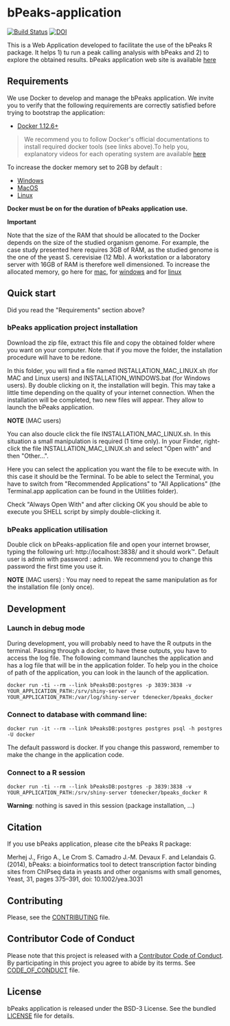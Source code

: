 # bPeaks-application

[![Build Status](https://travis-ci.org/thomasdenecker/bPeaks-application.svg?branch=master)](https://travis-ci.org/thomasdenecker/bPeaks-application)
[![DOI](https://zenodo.org/badge/DOI/10.5281/zenodo.1324933.svg)](https://doi.org/10.5281/zenodo.1324933)

This is a Web Application developed to facilitate the use of the bPeaks R package. It helps 1) tu run a peak calling analysis with bPeaks and 2) to explore the obtained results. bPeaks application web site is available [here](https://thomasdenecker.github.io/bPeaks-application/)

## Requirements

We use Docker to develop and manage the bPeaks application. We invite you to verify that the following requirements are correctly satisfied before trying to bootstrap the application:

* [Docker 1.12.6+](https://docs.docker.com/engine/installation/)

> We recommend you to follow Docker's official documentations to install
required docker tools (see links above).To help you, explanatory videos for each operating system are available [here](https://www.bretfisher.com/installdocker/)

To increase the docker memory set to 2GB by default :
- [Windows](https://docs.docker.com/docker-for-windows/#advanced)
- [MacOS](https://docs.docker.com/docker-for-mac/#memory)
- [Linux](https://docs.docker.com/config/containers/resource_constraints/)

**Docker must be on for the duration of bPeaks application use.**


**Important** 

Note that the size of the RAM that should be allocated to the Docker depends on the size of the studied organism genome. For example, the case study presented here requires 3GB of RAM, as the studied genome is the one of the yeast S. cerevisiae (12 Mb). A workstation or a laboratory server with 16GB of RAM is therefore well dimensioned. To increase the allocated memory, go here for [mac](https://docs.docker.com/docker-for-mac/#memory), for [windows](https://docs.docker.com/docker-for-windows/#advanced) and for [linux](https://docs.docker.com/config/containers/resource_constraints/#limit-a-containers-access-to-memory)

## Quick start

Did you read the "Requirements" section above?

### bPeaks application project installation

Download the zip file, extract this file and copy the obtained folder where you want on your computer. Note that if you move the folder, the installation procedure will have to be redone.

In this folder, you will find a file named INSTALLATION_MAC_LINUX.sh (for MAC and Linux users) and INSTALLATION_WINDOWS.bat (for Windows users). By double clicking on it, the installation will begin. This may take a little time depending on the quality of your internet connection. When the installation will be completed, two new files will appear. They allow to launch the bPeaks application.

**NOTE** (MAC users)

You can also doucle click the file INSTALLATION_MAC_LINUX.sh. In this situation a small manipulation is required (1 time only).
In your Finder, right-click the file INSTALLATION_MAC_LINUX.sh and select "Open with" and then "Other...".

Here you can select the application you want the file to be execute with. In this case it should be the Terminal. To be able to select the Terminal, you have to switch from "Recommended Applications" to "All Applications"  (the Terminal.app application can be found in the Utilities folder).

Check "Always Open With" and after clicking OK you should be able to execute you SHELL script by simply double-clicking it.

### bPeaks application utilisation

Double click on bPeaks-application file and open your internet browser, typing the following url: http://localhost:3838/ and it should work™. Default user is admin with password : admin. We recommend you to change this password the first time you use it.

**NOTE** (MAC users) : You may need to repeat the same manipulation as for the installation file (only once).

## Development

### Launch in debug mode

During development, you will probably need to have the R outputs in the terminal. Passing through a docker, to have these outputs, you have to access the log file. The following command launches the application and has a log file that will be in the application folder. To help you in the choice of path of the application, you can look in the launch of the application.

```
docker run -ti --rm --link bPeaksDB:postgres -p 3839:3838 -v YOUR_APPLICATION_PATH:/srv/shiny-server -v YOUR_APPLICATION_PATH:/var/log/shiny-server tdenecker/bpeaks_docker
```

### Connect to database with command line:  
```
docker run -it --rm --link bPeaksDB:postgres postgres psql -h postgres -U docker
```
The default password is docker. If you change this password, remember to make the change in the application code.

### Connect to a R session

```
docker run -ti --rm --link bPeaksDB:postgres -p 3839:3838 -v YOUR_APPLICATION_PATH:/srv/shiny-server tdenecker/bpeaks_docker R
```

**Warning**: nothing is saved in this session (package installation, ...)


## Citation
If you use bPeaks application, please cite the bPeaks R package:

Merhej J., Frigo A., Le Crom S. Camadro J.‐M. Devaux F. and Lelandais G. (2014),
bPeaks: a bioinformatics tool to detect transcription factor binding sites from ChIPseq data in yeasts and other organisms with small genomes,
Yeast, 31, pages 375–391, doi: 10.1002/yea.3031

## Contributing

Please, see the [CONTRIBUTING](CONTRIBUTING.md) file.

## Contributor Code of Conduct

Please note that this project is released with a [Contributor Code of
Conduct](http://contributor-covenant.org/). By participating in this project you
agree to abide by its terms. See [CODE_OF_CONDUCT](CODE_OF_CONDUCT.md) file.

## License

bPeaks application is released under the BSD-3 License. See the bundled [LICENSE](LICENSE)
file for details.
